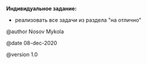 **Индивидуальное задание:**

 - реализовать все задачи из раздела "на отлично"
 
@author Nosov Mykola

@date 08-dec-2020

@version 1.0
